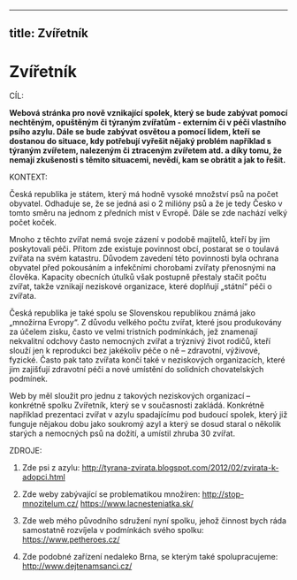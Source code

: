 <!-- Global site tag (gtag.js) - Google Analytics -->
<script async src="https://www.googletagmanager.com/gtag/js?id=UA-139334665-1"></script>
<script>
  window.dataLayer = window.dataLayer || [];
  function gtag(){dataLayer.push(arguments);}
  gtag('js', new Date());

  gtag('config', 'UA-139334665-1');
</script>
---
title: Zvířetník
---

# Zvířetník

CÍL:

**Webová stránka pro nově vznikající spolek, který se bude zabývat pomocí nechtěným, opuštěným či týraným zvířatům - externím či v péči vlastního psího azylu. Dále se bude zabývat osvětou a pomocí lidem, kteří se dostanou do situace, kdy potřebují vyřešit nějaký problém například s týraným zvířetem, nalezeným či ztraceným zvířetem atd. a díky tomu, že nemají zkušenosti s těmito situacemi, nevědí, kam se obrátit a jak to řešit.**

KONTEXT:

Česká republika je státem, který má hodně vysoké množství psů na počet obyvatel. Odhaduje se, že se jedná asi o 2 milióny psů a že je tedy Česko v tomto směru na jednom z předních míst v Evropě. Dále se zde nachází velký počet koček.

Mnoho z těchto zvířat nemá svoje zázení v podobě majitelů, kteří by jim poskytovali péči. Přitom zde existuje povinnost obcí, postarat se o toulavá zvířata na svém katastru. Důvodem zavedení této povinnosti byla ochrana obyvatel před pokousáním a infekčními chorobami zvířaty přenosnými na člověka. Kapacity obecních útulků však postupně přestaly stačit počtu zvířat, takže vznikají neziskové organizace, které doplňují „státní“ péči o zvířata.

Česká republika je také spolu se Slovenskou republikou známá jako „množírna Evropy“. Z důvodu velkého počtu zvířat, které jsou produkovány za účelem zisku, často ve velmi tristních podmínkách, jež znamenají nekvalitní odchovy často nemocných zvířat a trýznivý život rodičů, kteří slouží jen k reprodukci bez jakékoliv péče o ně – zdravotní, výživové, fyzické. Často pak tato zvířata končí také v neziskových organizacích, které jim zajišťují zdravotní péči a nové umístění do solidních chovatelských podmínek. 

Web by měl sloužit pro jednu z takových neziskových organizací – konkrétně spolku Zvířetník, který se v současnosti zakládá. Konkrétně například prezentaci zvířat v azylu spadajícímu pod budoucí spolek, který již funguje nějakou dobu jako soukromý azyl a který se dosud staral o několik starých a nemocných psů na dožití, a umístil zhruba 30 zvířat.


ZDROJE:

1) Zde psi z azylu: 
http://tyrana-zvirata.blogspot.com/2012/02/zvirata-k-adopci.html

2) Zde weby zabývající se problematikou množíren:
http://stop-mnozitelum.cz/
https://www.lacnesteniatka.sk/

3) Zde web mého původního sdružení nyní spolku, jehož činnost bych ráda samostatně rozvíjela v podmínkách svého spolku:
https://www.petheroes.cz/

4) Zde podobné zařízení nedaleko Brna, se kterým také spolupracujeme:
http://www.dejtenamsanci.cz/
